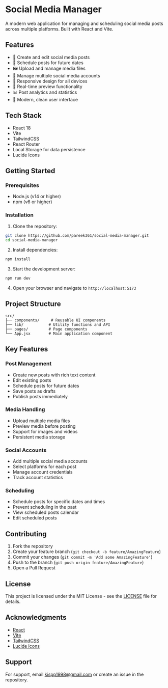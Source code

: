 # Social Media Manager

A modern web application for managing and scheduling social media posts across multiple platforms. Built with React and Vite.

## Features

- 📝 Create and edit social media posts
- 📅 Schedule posts for future dates
- 🖼️ Upload and manage media files
- 👥 Manage multiple social media accounts
- 📱 Responsive design for all devices
- 🔄 Real-time preview functionality
- 📊 Post analytics and statistics
- 🎨 Modern, clean user interface

## Tech Stack

- React 18
- Vite
- TailwindCSS
- React Router
- Local Storage for data persistence
- Lucide Icons

## Getting Started

### Prerequisites

- Node.js (v14 or higher)
- npm (v6 or higher)

### Installation

1. Clone the repository:
```bash
git clone https://github.com/pareek361/social-media-manager.git
cd social-media-manager
```

2. Install dependencies:
```bash
npm install
```

3. Start the development server:
```bash
npm run dev
```

4. Open your browser and navigate to `http://localhost:5173`

## Project Structure

```
src/
├── components/     # Reusable UI components
├── lib/           # Utility functions and API
├── pages/         # Page components
└── App.jsx        # Main application component
```

## Key Features

### Post Management
- Create new posts with rich text content
- Edit existing posts
- Schedule posts for future dates
- Save posts as drafts
- Publish posts immediately

### Media Handling
- Upload multiple media files
- Preview media before posting
- Support for images and videos
- Persistent media storage

### Social Accounts
- Add multiple social media accounts
- Select platforms for each post
- Manage account credentials
- Track account statistics

### Scheduling
- Schedule posts for specific dates and times
- Prevent scheduling in the past
- View scheduled posts calendar
- Edit scheduled posts

## Contributing

1. Fork the repository
2. Create your feature branch (`git checkout -b feature/AmazingFeature`)
3. Commit your changes (`git commit -m 'Add some AmazingFeature'`)
4. Push to the branch (`git push origin feature/AmazingFeature`)
5. Open a Pull Request

## License

This project is licensed under the MIT License - see the [LICENSE](LICENSE) file for details.

## Acknowledgments

- [React](https://reactjs.org/)
- [Vite](https://vitejs.dev/)
- [TailwindCSS](https://tailwindcss.com/)
- [Lucide Icons](https://lucide.dev/)

## Support

For support, email kispp1998@gmail.com or create an issue in the repository.
